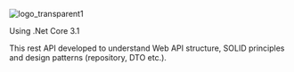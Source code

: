![logo_transparent1](https://user-images.githubusercontent.com/42783418/111969915-c7ec8600-8b0b-11eb-824b-eb1243c9409f.png)

Using .Net Core 3.1

This rest API developed to understand Web API structure, SOLID principles and design patterns (repository, DTO etc.).

